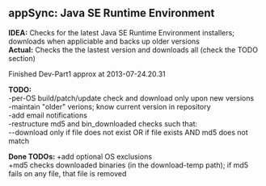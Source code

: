 <h2>appSync: Java SE Runtime Environment</h2>

<b>IDEA:</b> Checks for the latest Java SE Runtime Environment installers; downloads when appliciable and backs up older versions
<br>
<b>Actual:</b> Checks the the lastest version and downloads all (check the TODO section)

Finished Dev-Part1 approx at 2013-07-24.20.31

<b>TODO: </b>
<br>
-per-OS build/patch/update check and download only upon new versions
<br>
-maintain "older" verions; know current version in repository
<br>
-add email notifications
<br>
-restructure md5 and bin_downloaded checks such that:
<br>
--download only if file does not exist OR if file exists AND md5 does not match

<b>Done TODOs: </b>
+add optional OS exclusions
<br>
+md5 checks downloaded binaries (in the download-temp path); if md5 fails on any file, that file is removed
<br>
